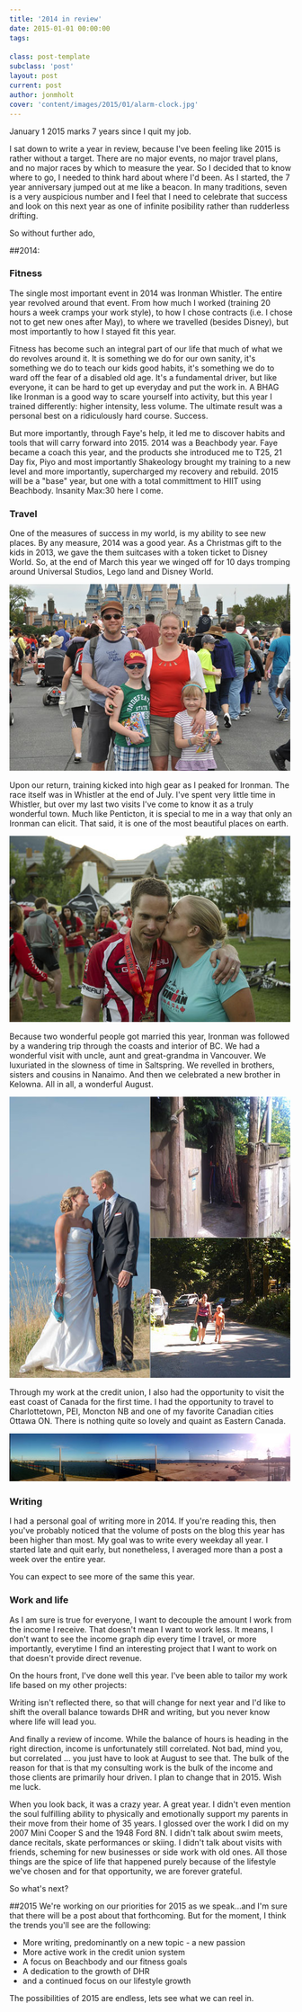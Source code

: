 ```yaml
---
title: '2014 in review'
date: 2015-01-01 00:00:00 
tags: 

class: post-template
subclass: 'post'
layout: post
current: post
author: jonmholt
cover: 'content/images/2015/01/alarm-clock.jpg'
---
```



January 1 2015 marks 7 years since I quit my job.

I sat down to write a year in review, because I've been feeling like 2015 is rather without a target.  There are no major events, no major travel plans, and no major races by which to measure the year.  So I decided that to know where to go, I needed to think hard about where I'd been.  As I started, the 7 year anniversary jumped out at me like a beacon.  In many traditions, seven is a very auspicious number and I feel that I need to celebrate that success and look on this next year as one of infinite posibility rather than rudderless drifting.

So without further ado, 

##2014:

### Fitness

The single most important event in 2014 was Ironman Whistler.  The entire year revolved around that event.  From how much I worked (training 20 hours a week cramps your work style), to how I chose contracts (i.e. I chose not to get new ones after May), to where we travelled (besides Disney), but most importantly to how I stayed fit this year.

Fitness has become such an integral part of our life that much of what we do revolves around it.  It is something we do for our own sanity, it's something we do to teach our kids good habits, it's something we do to ward off the fear of a disabled old age.  It's a fundamental driver, but like everyone, it can be hard to get up everyday and put the work in.  A BHAG like Ironman is a good way to scare yourself into activity, but this year I trained differently: higher intensity, less volume.  The ultimate result was a personal best on a ridiculously hard course.  Success.  

But more importantly, through Faye's help, it led me to discover habits and tools that will carry forward into 2015.  2014 was a Beachbody year.  Faye became a coach this year, and the products she introduced me to T25, 21 Day fix, Piyo and most importantly Shakeology brought my training to a new level and more importantly, supercharged my recovery and rebuild.  2015 will be a "base" year, but one with a total committment to HIIT using Beachbody.  Insanity Max:30 here I come.


### Travel

One of the measures of success in my world, is my ability to see new places.  By any measure, 2014 was a good year.  As a Christmas gift to the kids in 2013, we gave the them suitcases with a token ticket to Disney World. So, at the end of March this year we winged off for 10 days tromping around Universal Studios, Lego land and Disney World.

![](/content/images/2015/01/disney-family-1.jpg)



Upon our return, training kicked into high gear as I peaked for Ironman.  The race itself was in Whistler at the end of July.  I've spent very little time in Whistler, but over my last two visits I've come to know it as a truly wonderful town.  Much like Penticton, it is special to me in a way that only an Ironman can elicit.  That said, it is one of the most beautiful places on earth.

![Whistler](/content/images/2015/01/Whistler_Ironman.jpg)

Because two wonderful people got married this year, Ironman was followed by a wandering trip through the coasts and interior of BC. We had a wonderful visit with uncle, aunt and great-grandma in Vancouver.  We luxuriated in the slowness of time in Saltspring.  We revelled in brothers, sisters and cousins in Nanaimo.  And then we celebrated a new brother in Kelowna.  All in all, a wonderful August.

![bc-collage](/content/images/2015/01/bc-collage.jpg)

Through my work at the credit union, I also had the opportunity to visit the east coast of Canada for the first time.  I had the opportunity to travel to Charlottetown, PEI, Moncton NB and one of my favorite Canadian cities Ottawa ON.  There is nothing quite so lovely and quaint as Eastern Canada.

![pei](/content/images/2015/01/pei.jpg)

### Writing

I had a personal goal of writing more in 2014.  If you're reading this, then you've probably noticed that the volume of posts on the blog this year has been higher than most.  My goal was to write every weekday all year.  I started late and quit early, but nonetheless, I averaged more than a post a week over the entire year.  
<div id="posts-holder">
	<canvas id="posts-area" width="300" height="300"/>
</div>
You can expect to see more of the same this year.

### Work and life

As I am sure is true for everyone, I want to decouple the amount I work from the income I receive.  That doesn't mean I want to work less.  It means, I don't want to see the income graph dip every time I travel, or more importantly, everytime I find an interesting project that I want to work on that doesn't provide direct revenue.

On the hours front, I've done well this year.  I've been able to tailor my work life based on my other projects:
<div id="hours-holder">
	<canvas id="hours-area" width="300" height="300"/>
</div>
Writing isn't reflected there, so that will change for next year and I'd like to shift the overall balance towards DHR and writing, but you never know where life will lead you.

And finally a review of income.  While the balance of hours is heading in the right direction, income is unfortunately still correlated.  Not bad, mind you, but correlated ... you just have to look at August to see that.  The bulk of the reason for that is that my consulting work is the bulk of the income and those clients are primarily hour driven.  I plan to change that in 2015.  Wish me luck.
<div id="income-holder">
	<canvas id="income-area" width="300" height="300"/>
</div>
When you look back, it was a crazy year.  A great year.  I didn't even mention the soul fulfilling ability to physically and emotionally support my parents in their move from their home of 35 years.  I glossed over the work I did on my 2007 Mini Cooper S and the 1948 Ford 8N.  I didn't talk about swim meets, dance recitals, skate performances or skiing.  I didn't talk about visits with friends, scheming for new businesses or side work with old ones.  All those things are the spice of life that happened purely because of the lifestyle we've chosen and for that opportunity, we are forever grateful.  

So what's next?

##2015
We're working on our priorities for 2015 as we speak...and I'm sure that there will be a post about that forthcoming.  But for the moment, I think the trends you'll see are the following:
 
  * More writing, predominantly on a new topic - a new passion
  * More active work in the credit union system
  * A focus on Beachbody and our fitness goals
  * A dedication to the growth of DHR
  * and a continued focus on our lifestyle growth
  
The possibilities of 2015 are endless, lets see what we can reel in.
<script src="https://cdn.bootcss.com/Chart.js/1.0.1-beta.4/Chart.min.js" />
	
{% include pieData.js %}


